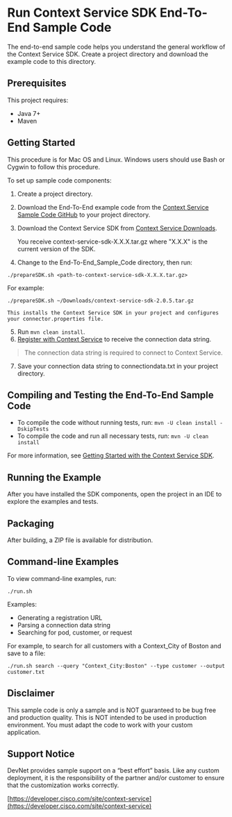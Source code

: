 # Run Context Service SDK End-To-End Sample Code
The end-to-end sample code helps you understand the general workflow of the Context Service SDK. Create a project directory and download the example code to this directory.

## Prerequisites
This project requires:

* Java 7+
* Maven

## Getting Started
This procedure is for Mac OS and Linux. Windows users should use Bash or Cygwin to follow this procedure.

To set up sample code components:

1. Create a project directory.
2. Download the End-To-End example code from the [Context Service Sample Code GitHub](https://github.com/CiscoDevNet/context-service-sample-code) to your project directory.
3. Download the Context Service SDK from [Context Service Downloads](https://pubhub.devnetcloud.com/media/context-service/docs/downloads/context-service-sdk-2.0.3.tar.gz).

    You receive context-service-sdk-X.X.X.tar.gz where "X.X.X" is the current version of the SDK.
4. Change to the End-To-End_Sample_Code directory, then run:

  `./prepareSDK.sh <path-to-context-service-sdk-X.X.X.tar.gz>`

  For example:

  `./prepareSDK.sh ~/Downloads/context-service-sdk-2.0.5.tar.gz`


    This installs the Context Service SDK in your project and configures your connector.properties file.
5. Run `mvn clean install`.
6. [Register with Context Service](https://developer.cisco.com/site/context-service/docs/#register-your-application) to receive the connection data string.

>The connection data string is required to connect to Context Service.

7. Save your connection data string to connectiondata.txt in your project directory.

## Compiling and Testing the End-To-End Sample Code

* To compile the code without running tests, run:
    `mvn -U clean install -DskipTests`
* To compile the code and run all necessary tests, run:
    `mvn -U clean install`

For more information, see [Getting Started with the Context Service SDK](https://developer.cisco.com/docs/context-service/#getting-started-with-context-service).

## Running the Example
After you have installed the SDK components, open the project in an IDE to explore the examples and tests.

## Packaging
After building, a ZIP file is available for distribution.

## Command-line Examples
To view command-line examples, run:

`./run.sh`

Examples:
* Generating a registration URL
* Parsing a connection data string
* Searching for pod, customer, or request

For example, to search for all customers with a Context_City of Boston and save to a file:


`./run.sh search --query "Context_City:Boston" --type customer --output customer.txt`

## Disclaimer
This sample code is only a sample and is NOT guaranteed to be bug free and production quality. This is NOT intended to be used in production environment. You must adapt the code to work with your custom application.

## Support Notice

DevNet provides sample support on a “best effort” basis. Like any custom deployment, it is the responsibility of the partner and/or customer to ensure that the customization works correctly.

[https://developer.cisco.com/site/context-service](https://developer.cisco.com/site/context-service)
